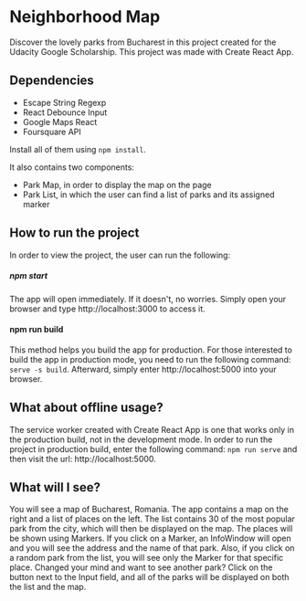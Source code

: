 # Neighborhood Map

Discover the lovely parks from Bucharest in this project created for the Udacity Google Scholarship. This project was made with Create React App.

## Dependencies

- Escape String Regexp
- React Debounce Input
- Google Maps React
- Foursquare API

Install all of them using `npm install`.

It also contains two components:
- Park Map, in order to display the map on the page
- Park List, in which the user can find a list of parks and its assigned marker

## How to run the project

In order to view the project, the user can run the following:

##### npm start
The app will open immediately.
If it doesn't, no worries. Simply open your browser and type http://localhost:3000 to access it.

#### npm run build
This method helps you build the app for production.
For those interested to build the app in production mode, you need to run the following command: `serve -s build`. Afterward, simply enter http://localhost:5000 into your browser.

## What about offline usage?

The service worker created with Create React App is one that works only in the production build, not in the development mode. 
In order to run the project in production build, enter the following command: `npm run serve` and then visit the url: http://localhost:5000.

## What will I see?

You will see a map of Bucharest, Romania. The app contains a map on the right and a list of places on the left. The list contains 30 of the most popular park from the city, which will then be displayed on the map.
The places will be shown using Markers. If you click on a Marker, an InfoWindow will open and you will see the address and the name of that park. Also, if you click on a random park from the list, you will see only the Marker for that specific place. 
Changed your mind and want to see another park? Click on the button next to the Input field, and all of the parks will be displayed on both the list and the map.
